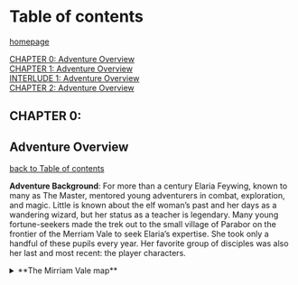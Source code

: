 # Table of contents
[homepage](index.md)  

[CHAPTER 0: Adventure Overview](#chapter0)  
[CHAPTER 1: Adventure Overview](#chapter0)  
[INTERLUDE 1: Adventure Overview](#chapter0)  
[CHAPTER 2: Adventure Overview](#chapter0)  



CHAPTER 0: 
----------
## Adventure Overview
[back to Table of contents](#table-of-contents)

**Adventure Background**: For more than a century Elaria Feywing, known to many as The Master, mentored young 
adventurers in combat, exploration, and magic. Little is known about the elf woman’s past and her days as a wandering 
wizard, but her status as a teacher is legendary. Many young fortune-seekers made the trek out to the small village of 
Parabor on the frontier of the Merriam Vale to seek Elaria’s expertise. She took only a handful of these pupils every 
year. Her favorite group of disciples was also her last and most recent: the player characters.



<details>
  <summary>**The Mirriam Vale map**</summary>
  <img src="https://i.ytimg.com/vi/TKnoiSXeUDk/maxresdefault.jpg" alt="hi" class="inline"/>
</details>


